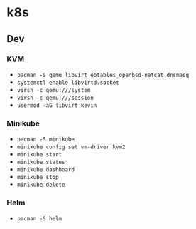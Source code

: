 # k8s

## Dev

### KVM

- `pacman -S qemu libvirt ebtables openbsd-netcat dnsmasq`
- `systemctl enable libvirtd.socket`
- `virsh -c qemu:///system`
- `virsh -c qemu:///session`
- `usermod -aG libvirt kevin`

### Minikube

- `pacman -S minikube`
- `minikube config set vm-driver kvm2`
- `minikube start`
- `minikube status`
- `minikube dashboard`
- `minikube stop`
- `minikube delete`

### Helm

- `pacman -S helm`
